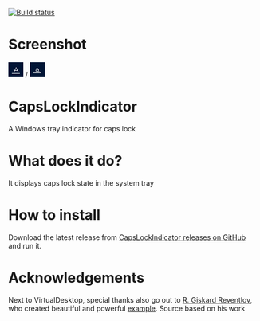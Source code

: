 [![Build status](https://ci.appveyor.com/api/projects/status/28spgc5ew3ga81rj?svg=true)](https://ci.appveyor.com/project/reserfodium/virtualdesktopindicator)

# Screenshot #
![](CapsLockEnabled.png) / ![](CapsLockDisabled.png)

# CapsLockIndicator #
A Windows tray indicator for caps lock

# What does it do? #
It displays caps lock state in the system tray

# How to install #
Download the latest release from [CapsLockIndicator releases on GitHub](https://github.com/reserfodium/CapsLockIndicator/releases "CapsLockIndicator on GitHub") and run it.

# Acknowledgements #
Next to VirtualDesktop, special thanks also go out to [R. Giskard Reventlov](https://www.codeproject.com/script/Membership/View.aspx?mid=46383 "R. Giskard Reventlov on CodeProject"), who created beautiful and powerful [example](https://www.codeproject.com/Articles/290013/Formless-System-Tray-Application "Formless System Tray Application"). Source based on his work